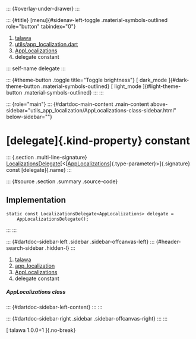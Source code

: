 ::: {#overlay-under-drawer}
:::

::: {#title}
[menu]{#sidenav-left-toggle .material-symbols-outlined role="button"
tabindex="0"}

1.  [talawa](../../index.html)
2.  [utils/app_localization.dart](../../utils_app_localization/)
3.  [AppLocalizations](../../utils_app_localization/AppLocalizations-class.html)
4.  delegate constant

::: self-name
delegate
:::

::: {#theme-button .toggle title="Toggle brightness"}
[ dark_mode ]{#dark-theme-button .material-symbols-outlined} [
light_mode ]{#light-theme-button .material-symbols-outlined}
:::
:::

::: {role="main"}
::: {#dartdoc-main-content .main-content above-sidebar="utils_app_localization/AppLocalizations-class-sidebar.html" below-sidebar=""}
<div>

# [delegate]{.kind-property} constant

</div>

::: {.section .multi-line-signature}
[LocalizationsDelegate](https://api.flutter.dev/flutter/widgets/LocalizationsDelegate-class.html)[\<[[AppLocalizations](../../utils_app_localization/AppLocalizations-class.html)]{.type-parameter}\>]{.signature}
const [delegate]{.name}
:::

::: {#source .section .summary .source-code}
## Implementation

``` language-dart
static const LocalizationsDelegate<AppLocalizations> delegate =
    AppLocalizationsDelegate();
```
:::
:::

::: {#dartdoc-sidebar-left .sidebar .sidebar-offcanvas-left}
::: {#header-search-sidebar .hidden-l}
:::

1.  [talawa](../../index.html)
2.  [app_localization](../../utils_app_localization/)
3.  [AppLocalizations](../../utils_app_localization/AppLocalizations-class.html)
4.  delegate constant

##### AppLocalizations class

::: {#dartdoc-sidebar-left-content}
:::
:::

::: {#dartdoc-sidebar-right .sidebar .sidebar-offcanvas-right}
:::
:::

[ talawa 1.0.0+1 ]{.no-break}

